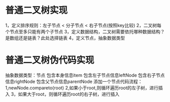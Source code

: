 # 普通二叉树实现
1，定义排序规则：左子节点 < 分子节点 < 右子节点(按照key比较)
2，二叉树每个节点至多只能有两个子节点
3，定义数据结构，二叉树需要依托哪种数据结构？是数组还是链表？此处选择链表
4，定义节点，抽象数据类型

# 普通二叉树伪代码实现
抽象数据类型：节点
   包含本身信息item
   包含左子节点信息leftNode
   包含右子节点信息rightNode
   包含父节点信息parentNode
添加一个节点代码流程：
   1,newNode.compareto(root)
   2,如果小于root,则循环遍历root的左子树，进行插入
   3，如果大于root，则循环遍历root的右子树，进行插入